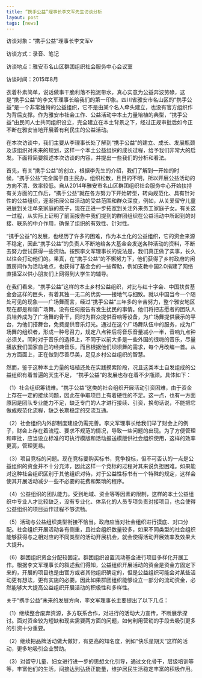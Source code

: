 ```yaml
---
title: ”携手公益”理事长李文军先生访谈分析
layout: post
tags: [news] 
---
```

<p>访谈对象：“携手公益”理事长李文军v
<p>访谈方式：录音、笔记</p>
<p>访谈地点：雅安市名山区群团组织社会服务中心会议室</p>
<p>访谈时间：2015年8月</p>

<p>衣着朴素简单，说话做事干脆利落不拖泥带水，真心实意为公益奔波劳碌，这是“携手公益”的李文军理事长给我们的第一印象。四川省雅安市名山区的“携手公益”是一个非常独特的公益组织，它不是由某个名人牵头建立，也没有官方组织作为背后支撑。作为雅安市社会工作、公益活动中本土力量培植的典型，“携手公益”由民间人士共同组织设立，完全建立在本土背景之下，经过正规审批后如今正不断在雅安当地开展着有利民生的公益活动。</p>

<p>在本次访谈中，我们主要从李理事长处了解到“携手公益”的建立、成长、发展瓶颈及该组织对未来的规划，这样一个本土公益组织的成长过程，给予我们非常大的启发。下面将简要叙述本次访谈的内容，并提出一些我们的分析和看法。</p>

<p>首先，有关“携手公益”的创立，根据李先生的介绍，我们了解到一开始的时候，“携手公益”完全属于自主民办，组织松散，且目的不明，所以开展公益活动的方向不清、效率较低。自从2014年雅安市名山区群团组织社会服务中心开始扶持有关方面的工作后，“携手公益”就在各方努力下开始转型，转向规范化、具有针对性的公益组织，逐渐拓展公益活动的受益范围和群众深度，例如，从关爱留守儿童进展到关注单亲家庭的孩子，现在正进一步拓宽到关注外来务工家庭子女。有关这一过程，从实际上证明了前面报告中我们提到的群团组织在公益活动中所起到的对接、联系的中介作用，确保了组织的有效性、针对性。</p>

<p>“携手公益”的发展，也经历了许多的困难，作为本土化的公益组织，它的资金来源不稳定，因此“携手公益”的负责人不断地给各大基金会发送各种活动的资料，不断去努力尝试获得一些资助。按照李文军理事长的说法是，我们真正做了实事，长久以往会打动他们的。果真，在“携手公益”的不懈努力下，他们获得了乡村政府的闲置房间作为活动地点，也获得了基金会的一些帮助，例如支教中国2.0捐建了网络直播室以供小朋友们上网得到大学生的辅导。</p>

<p>在我们看来，“携手公益”这样的本土乡村公益组织，对比与红十字会、中国扶贫基金会这样的巨头，有着其独一无二的优势——接地气与细致。就以中国当今一个随处可见的现象——广场舞而言，经过“携手公益“三年多的辛苦努力，整个雅安地区现在都是和谐广场舞。没有任何报告有发生扰民的事情。他们将把志愿者的团队人员培养成为了广场舞的骨干，同时为群众提供音响等设备，为广场舞提供展示的平台，为他们搭舞台，免费提供音乐灯光。通过在这个广场舞队伍中的服务，成为广场舞的组织者，形成一种号召力，规定八点钟后将音乐音量减小一半，音响九点钟必须关。同时对于音乐的选择上，不同于以前大多是一些外国的很嗨的音乐，尽量播放我们国家自己的经典音乐，而且根据他们坝坝舞的需求，每个月改编一首。从方方面面上，正在做到尽善尽美，足见乡村公益组织的智慧。</p>

<p>然而，鉴于这种本土力量的培植还处在实践摸索阶段，况且这类本土自发组成的公益组织有着普遍的天生不足， “携手公益”的发展也存在着不少瓶颈。具体如下：</p>

<p>（1）社会组织筹钱难。“携手公益”这类的社会组织开展活动引资困难，由于资金上存在一定的接续问题，因此在争取项目上有着硬性的不足。这一点，也有一方面原因是团队专业能力不足，缺乏专门的人才进行接续、引资，换句话说，不能把它做成规范化流程，缺乏长期稳定的交流互通。</p>

<p>（2）社会组织内外部制度建设仍需完善。李文军理事长给我们举了财会上的例子，财会上存在着流程、要求不规范的情况，导致一些问题的出现。为了方便管理和审批，应当设立标准的可执行模版和活动报送模版供社会组织使用，这样的效率更高，管理更易。</p>

<p>（3）项目竞标的问题。现在竞标要购买标书，竞争投标，但不可否认的一点是公益组织的资金并不十分充沛，因此这样一个竞标的过程对其来说负担困难。如果能对这种社会组织区别于其他组织对待，对于公益性标书有一个特殊的规定，这样会使其开展活动减少一些不必要的花费和繁琐的程序。</p>

<p>（4）公益组织的团队能力。受到地域、资金等等因素的限制，这样的本土公益组织中专业人才比较缺乏，没有专业化、体系化的人员专项负责对接项目，也会使得公益组织的项目运作过程不够流畅。</p>

<p>（5）活动与公益组织类型衔接不恰当。政府应当对社会组织进行摸底、对口分配。社会组织开展活动各有侧重，且社会组织数量较多，如果不同类型的社会组织能够获得与之相对应的不同类型的活动开展机会，就会使得活动开展效率及效果大大提升。</p>

<p>（6）群团组织资金分配较固定。群团组织设置流动基金进行项目多样化开展工作。根据李文军理事长的叙述我们得知，公益组织开展活动的资金是资金方固定下来的，开展的项目也是由官方或者其他组织确定的，但是公益组织可能会对某些活动更有想法，更有实施的必要。因此如果群团组织能够设立一部分的流动资金，必然能够大大提高公益组织开展活动的积极性和多样性。</p>

<p>关于“携手公益”未来的发展方向，李文军理事长主要提出了以下几点：</p>

<p>（1）继续整合废弃资源，多方联系合作，对进行的活动大力宣传，不断展示探讨。面对资金较为短缺和现实需要两方面的问题，如何利用营销的手段去吸引更多的引资十分重要。</p>

<p>（2）继续把品牌活动做大做好，有更高的知名度，例如“快乐星期天”这样的活动，更多地吸引企业赞助。</p>

<p>（3）对留守儿童、妇女进行进一步的思想文化引导，通过文化骨干，层级培训等等，丰富他们的生活，间接达到弘扬正能量，维护居民生活稳定丰富的积极作用。</p>
